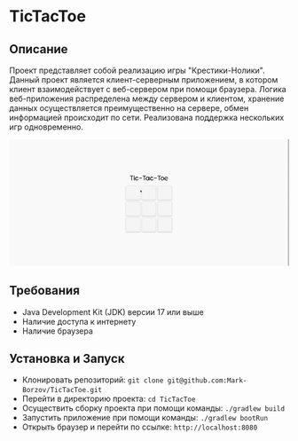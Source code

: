 # TicTacToe

## Описание

Проект представляет собой реализацию игры "Крестики-Нолики". Данный проект является клиент-серверным приложением, в котором клиент взаимодействует с веб-сервером при помощи браузера. Логика веб-приложения распределена между сервером и клиентом, хранение данных осуществляется преимущественно на сервере, обмен информацией происходит по сети. Реализована поддержка нескольких игр одновременно.

![gameplay](docs/gameplay.gif)

## Требования

- Java Development Kit (JDK) версии 17 или выше
- Наличие доступа к интернету
- Наличие браузера

## Установка и Запуск

- Клонировать репозиторий: `git clone git@github.com:Mark-Borzov/TicTacToe.git`
- Перейти в директорию проекта: `cd TicTacToe`
- Осуществить сборку проекта при помощи команды: `./gradlew build`
- Запустить приложение при помощи команды: `./gradlew bootRun`
- Открыть браузер и перейти по ссылке: `http://localhost:8080`